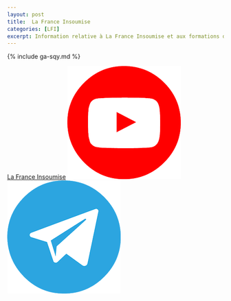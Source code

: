 ```yaml
---
layout: post
title:  La France Insoumise
categories: [LFI]
excerpt: Information relative à La France Insoumise et aux formations de l'Institut la Boétie
---
```

{% include ga-sqy.md %}

[La France Insoumise](https://lafranceinsoumise.fr/) [![youtube](images/icon-youtube.png)](https://www.youtube.com/@franceinsoumise-off) [![telegram](images/icon-telegram.png)](https://t.me/FranceInsoumise)
